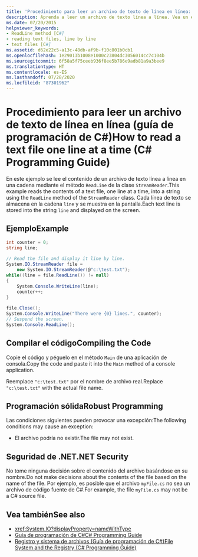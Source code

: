 ```yaml
---
title: 'Procedimiento para leer un archivo de texto de línea en línea: guía de programación de C#'
description: Aprenda a leer un archivo de texto línea a línea. Vea un ejemplo de código y examine los recursos adicionales disponibles.
ms.date: 07/20/2015
helpviewer_keywords:
- ReadLine method [C#]
- reading text files, line by line
- text files [C#]
ms.assetid: d62e22c5-a13c-48db-af9b-f10c801b0cb1
ms.openlocfilehash: 1e29013b1008e1000c23804dc3056014cc7c104b
ms.sourcegitcommit: 6f58a5f75ceeb936f8ee5b786e9adb81a9a3bee9
ms.translationtype: HT
ms.contentlocale: es-ES
ms.lasthandoff: 07/28/2020
ms.locfileid: "87301962"
---
```

# <a name="how-to-read-a-text-file-one-line-at-a-time-c-programming-guide"></a><span data-ttu-id="31409-104">Procedimiento para leer un archivo de texto de línea en línea (guía de programación de C#)</span><span class="sxs-lookup"><span data-stu-id="31409-104">How to read a text file one line at a time (C# Programming Guide)</span></span>
<span data-ttu-id="31409-105">En este ejemplo se lee el contenido de un archivo de texto línea a línea en una cadena mediante el método `ReadLine` de la clase `StreamReader`.</span><span class="sxs-lookup"><span data-stu-id="31409-105">This example reads the contents of a text file, one line at a time, into a string using the `ReadLine` method of the `StreamReader` class.</span></span> <span data-ttu-id="31409-106">Cada línea de texto se almacena en la cadena `line` y se muestra en la pantalla.</span><span class="sxs-lookup"><span data-stu-id="31409-106">Each text line is stored into the string `line` and displayed on the screen.</span></span>  
  
## <a name="example"></a><span data-ttu-id="31409-107">Ejemplo</span><span class="sxs-lookup"><span data-stu-id="31409-107">Example</span></span>  
  
```csharp
int counter = 0;  
string line;  
  
// Read the file and display it line by line.  
System.IO.StreamReader file =
    new System.IO.StreamReader(@"c:\test.txt");  
while((line = file.ReadLine()) != null)  
{  
    System.Console.WriteLine(line);  
    counter++;  
}  
  
file.Close();  
System.Console.WriteLine("There were {0} lines.", counter);  
// Suspend the screen.  
System.Console.ReadLine();  
```  
  
## <a name="compiling-the-code"></a><span data-ttu-id="31409-108">Compilar el código</span><span class="sxs-lookup"><span data-stu-id="31409-108">Compiling the Code</span></span>  
 <span data-ttu-id="31409-109">Copie el código y péguelo en el método `Main` de una aplicación de consola.</span><span class="sxs-lookup"><span data-stu-id="31409-109">Copy the code and paste it into the `Main` method of a console application.</span></span>  
  
 <span data-ttu-id="31409-110">Reemplace `"c:\test.txt"` por el nombre de archivo real.</span><span class="sxs-lookup"><span data-stu-id="31409-110">Replace `"c:\test.txt"` with the actual file name.</span></span>  
  
## <a name="robust-programming"></a><span data-ttu-id="31409-111">Programación sólida</span><span class="sxs-lookup"><span data-stu-id="31409-111">Robust Programming</span></span>  
 <span data-ttu-id="31409-112">Las condiciones siguientes pueden provocar una excepción:</span><span class="sxs-lookup"><span data-stu-id="31409-112">The following conditions may cause an exception:</span></span>  
  
- <span data-ttu-id="31409-113">El archivo podría no existir.</span><span class="sxs-lookup"><span data-stu-id="31409-113">The file may not exist.</span></span>  
  
## <a name="net-security"></a><span data-ttu-id="31409-114">Seguridad de .NET</span><span class="sxs-lookup"><span data-stu-id="31409-114">.NET Security</span></span>  
 <span data-ttu-id="31409-115">No tome ninguna decisión sobre el contenido del archivo basándose en su nombre.</span><span class="sxs-lookup"><span data-stu-id="31409-115">Do not make decisions about the contents of the file based on the name of the file.</span></span> <span data-ttu-id="31409-116">Por ejemplo, es posible que el archivo `myFile.cs` no sea un archivo de código fuente de C#.</span><span class="sxs-lookup"><span data-stu-id="31409-116">For example, the file `myFile.cs` may not be a C# source file.</span></span>  
  
## <a name="see-also"></a><span data-ttu-id="31409-117">Vea también</span><span class="sxs-lookup"><span data-stu-id="31409-117">See also</span></span>

- <xref:System.IO?displayProperty=nameWithType>
- [<span data-ttu-id="31409-118">Guía de programación de C#</span><span class="sxs-lookup"><span data-stu-id="31409-118">C# Programming Guide</span></span>](../index.md)
- [<span data-ttu-id="31409-119">Registro y sistema de archivos (Guía de programación de C#)</span><span class="sxs-lookup"><span data-stu-id="31409-119">File System and the Registry (C# Programming Guide)</span></span>](./index.md)
